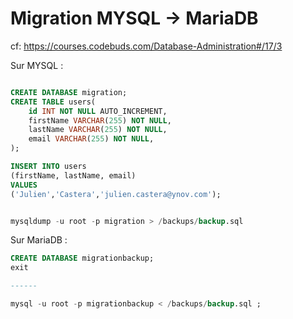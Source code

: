 # Migration MYSQL -> MariaDB

cf: https://courses.codebuds.com/Database-Administration#/17/3


Sur MYSQL : 

```sql

CREATE DATABASE migration;
CREATE TABLE users(
    id INT NOT NULL AUTO_INCREMENT,
    firstName VARCHAR(255) NOT NULL,
    lastName VARCHAR(255) NOT NULL,
    email VARCHAR(255) NOT NULL,
);

INSERT INTO users
(firstName, lastName, email)
VALUES
('Julien','Castera','julien.castera@ynov.com');


mysqldump -u root -p migration > /backups/backup.sql
```

Sur MariaDB :

```sql
CREATE DATABASE migrationbackup;
exit

------

mysql -u root -p migrationbackup < /backups/backup.sql ;

```